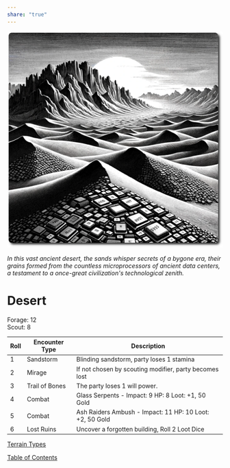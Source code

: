 ```yaml
---
share: "true"
---
```

![desert](./desert.png)    
    
*In this vast ancient desert, the sands whisper secrets of a bygone era, their grains formed from the countless microprocessors of ancient data centers, a testament to a once-great civilization's technological zenith.*    
    
# Desert    
    
Forage: 12    
Scout: 8    
    
| Roll | Encounter Type | Description |    
| ---- | ---- | ---- |    
| 1 | Sandstorm | Blinding sandstorm, party loses 1 stamina |    
| 2 | Mirage | If not chosen by scouting modifier, party becomes lost |    
| 3 | Trail of Bones | The party loses 1 will power. |    
| 4 | Combat | Glass Serpents - Impact: 9 HP: 8 Loot: +1, 50 Gold |    
| 5 | Combat | Ash Raiders Ambush - Impact: 11 HP: 10 Loot: +2, 50 Gold |    
| 6 | Lost Ruins | Uncover a forgotten building, Roll 2 Loot Dice |    
    
[Terrain Types](./Terrain-Types.html)    
    
[Table of Contents](./Table-of-Contents.html)    
